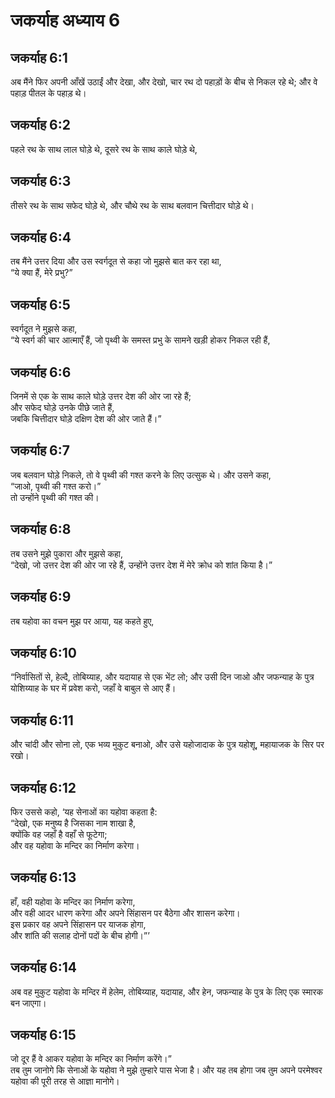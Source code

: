 # जकर्याह अध्याय 6

## जकर्याह 6:1

अब मैंने फिर अपनी आँखें उठाईं और देखा, और देखो, चार रथ दो पहाड़ों के बीच से निकल रहे थे; और वे पहाड़ पीतल के पहाड़ थे।

## जकर्याह 6:2

पहले रथ के साथ लाल घोड़े थे, दूसरे रथ के साथ काले घोड़े थे,

## जकर्याह 6:3

तीसरे रथ के साथ सफेद घोड़े थे, और चौथे रथ के साथ बलवान चित्तीदार घोड़े थे।

## जकर्याह 6:4

तब मैंने उत्तर दिया और उस स्वर्गदूत से कहा जो मुझसे बात कर रहा था,  
“ये क्या हैं, मेरे प्रभु?”

## जकर्याह 6:5

स्वर्गदूत ने मुझसे कहा,  
“ये स्वर्ग की चार आत्माएँ हैं, जो पृथ्वी के समस्त प्रभु के सामने खड़ी होकर निकल रही हैं,

## जकर्याह 6:6

जिनमें से एक के साथ काले घोड़े उत्तर देश की ओर जा रहे हैं;  
और सफेद घोड़े उनके पीछे जाते हैं,  
जबकि चित्तीदार घोड़े दक्षिण देश की ओर जाते हैं।”

## जकर्याह 6:7

जब बलवान घोड़े निकले, तो वे पृथ्वी की गश्त करने के लिए उत्सुक थे। और उसने कहा,  
“जाओ, पृथ्वी की गश्त करो।”  
तो उन्होंने पृथ्वी की गश्त की।

## जकर्याह 6:8

तब उसने मुझे पुकारा और मुझसे कहा,  
“देखो, जो उत्तर देश की ओर जा रहे हैं, उन्होंने उत्तर देश में मेरे क्रोध को शांत किया है।”

## जकर्याह 6:9

तब यहोवा का वचन मुझ पर आया, यह कहते हुए,

## जकर्याह 6:10

“निर्वासितों से, हेल्दै, तोबिय्याह, और यदायाह से एक भेंट लो; और उसी दिन जाओ और जफन्याह के पुत्र योशिय्याह के घर में प्रवेश करो, जहाँ वे बाबुल से आए हैं।

## जकर्याह 6:11

और चांदी और सोना लो, एक भव्य मुकुट बनाओ, और उसे यहोजादाक के पुत्र यहोशू, महायाजक के सिर पर रखो।

## जकर्याह 6:12

फिर उससे कहो, ‘यह सेनाओं का यहोवा कहता है:  
“देखो, एक मनुष्य है जिसका नाम शाखा है,  
क्योंकि वह जहाँ है वहाँ से फूटेगा;  
और वह यहोवा के मन्दिर का निर्माण करेगा।

## जकर्याह 6:13

हाँ, वही यहोवा के मन्दिर का निर्माण करेगा,  
और वही आदर धारण करेगा और अपने सिंहासन पर बैठेगा और शासन करेगा।  
इस प्रकार वह अपने सिंहासन पर याजक होगा,  
और शांति की सलाह दोनों पदों के बीच होगी।”’

## जकर्याह 6:14

अब वह मुकुट यहोवा के मन्दिर में हेलेम, तोबिय्याह, यदायाह, और हेन, जफन्याह के पुत्र के लिए एक स्मारक बन जाएगा।

## जकर्याह 6:15

जो दूर हैं वे आकर यहोवा के मन्दिर का निर्माण करेंगे।”  
तब तुम जानोगे कि सेनाओं के यहोवा ने मुझे तुम्हारे पास भेजा है। और यह तब होगा जब तुम अपने परमेश्वर यहोवा की पूरी तरह से आज्ञा मानोगे।
